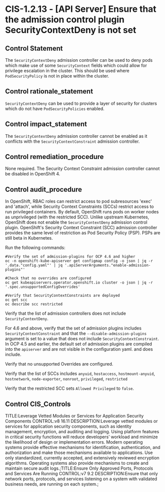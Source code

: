# CIS-1.2.13 - \[API Server\] Ensure that the admission control plugin SecurityContextDeny is not set

## Control Statement

The `SecurityContextDeny` admission controller can be used to deny pods which make use of some `SecurityContext` fields which could allow for privilege escalation in the cluster. This should be used where `PodSecurityPolicy` is not in place within the cluster.

## Control rationale_statement

`SecurityContextDeny` can be used to provide a layer of security for clusters which do not have `PodSecurityPolicies` enabled.

## Control impact_statement

The `SecurityContextDeny` admission controller cannot be enabled as it conflicts with the `SecurityContextConstraint` admission controller.

## Control remediation_procedure

None required. The Security Context Constraint admission controller cannot be disabled in OpenShift 4.

## Control audit_procedure

In OpenShift, RBAC roles can restrict access to pod subresources 'exec' and 'attach', while Security Context Constraints (SCCs) restrict access to run privileged containers. By default, OpenShift runs pods on worker nodes as unprivileged (with the restricted SCC). Unlike upstream Kubernetes, OpenShift does not enable the `SecurityContextDeny` admission control plugin. OpenShift's Security Context Constraint (SCC) admission controller provides the same level of restriction as Pod Security Policy (PSP). PSPs are still beta in Kubernetes.

Run the following commands:

```
#Verify the set of admission-plugins for OCP 4.6 and higher
oc -n openshift-kube-apiserver get configmap config -o json | jq -r '.data."config.yaml"' | jq '.apiServerArguments."enable-admission-plugins"'

#Check that no overrides are configured
oc get kubeapiservers.operator.openshift.io cluster -o json | jq -r '.spec.unsupportedConfigOverrides'

#Verify that SecurityContextConstraints are deployed
oc get scc
oc describe scc restricted
```

Verify that the list of admission controllers does not include `SecurityContextDeny`. 

For 4.6 and above, verify that the set of admission plugins includes `SecurityContextConstraint` and that the `--disable-admission-plugins` argument is set to a value that does not include `SecurityContextConstraint`. In OCP 4.5 and earlier, the default set of admission plugins are compiled into the `apiserver` and are not visible in the configuration yaml. and does include.

Verify that no unsupported Overrides are configured.

Verify that the list of SCCs includes `anyuid`, `hostaccess`, `hostmount-anyuid`, `hostnetwork`, `node-exporter`, `nonroot`, `privileged`, `restricted` 

Verify that the restricted SCC sets `Allowed Privileged` to `false`.

## Control CIS_Controls

TITLE:Leverage Vetted Modules or Services for Application Security Components CONTROL:v8 16.11 DESCRIPTION:Leverage vetted modules or services for application security components, such as identity management, encryption, and auditing and logging. Using platform features in critical security functions will reduce developers’ workload and minimize the likelihood of design or implementation errors. Modern operating systems provide effective mechanisms for identification, authentication, and authorization and make those mechanisms available to applications. Use only standardized, currently accepted, and extensively reviewed encryption algorithms. Operating systems also provide mechanisms to create and maintain secure audit logs.;TITLE:Ensure Only Approved Ports, Protocols and Services Are Running CONTROL:v7 9.2 DESCRIPTION:Ensure that only network ports, protocols, and services listening on a system with validated business needs, are running on each system.;
